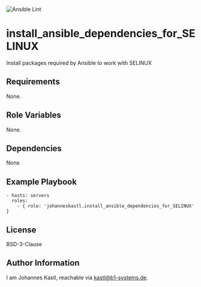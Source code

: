 ![Ansible Lint](https://github.com/johanneskastl/ansible-role-install_ansible_dependencies_for_SELINUX/workflows/Ansible%20Lint/badge.svg)

install_ansible_dependencies_for_SELINUX
=========

Install packages required by Ansible to work with SELINUX

Requirements
------------

None.

Role Variables
--------------

None.

Dependencies
------------

None

Example Playbook
----------------

    - hosts: servers
      roles:
        - { role: 'johanneskastl.install_ansible_dependencies_for_SELINUX' }

License
-------

BSD-3-Clause

Author Information
------------------

I am Johannes Kastl, reachable via kastl@b1-systems.de.
